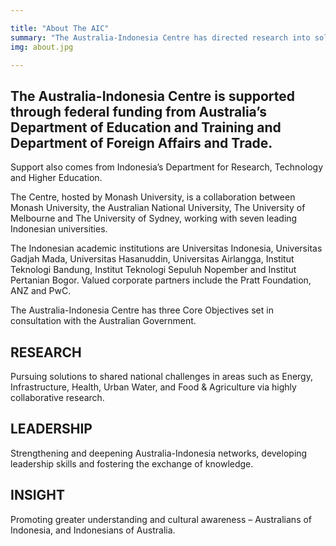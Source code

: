 ```yaml
---

title: "About The AIC"
summary: "The Australia-Indonesia Centre has directed research into solutions to pressing local problems, and an investment in conscious relationship building."
img: about.jpg

---
```

<div id="top-target"></div>

## The Australia-Indonesia Centre is supported through federal funding from Australia’s Department of Education and Training and Department of Foreign Affairs and Trade.

Support also comes from Indonesia’s Department for Research, Technology and Higher Education.

The Centre, hosted by Monash University, is a collaboration between Monash University, the Australian National University, The University of Melbourne and The University of Sydney, working with seven leading Indonesian universities. 

The Indonesian academic institutions are Universitas Indonesia, Universitas Gadjah Mada, Universitas Hasanuddin, Universitas Airlangga, Institut Teknologi Bandung, Institut Teknologi Sepuluh Nopember and Institut Pertanian Bogor. Valued corporate partners include the Pratt Foundation, ANZ and PwC.

The Australia-Indonesia Centre has three Core Objectives set in consultation with the Australian Government.

## RESEARCH

Pursuing solutions to shared national challenges in areas such as Energy, Infrastructure, Health, Urban Water, and Food & Agriculture via highly collaborative research.

## LEADERSHIP

Strengthening and deepening Australia-Indonesia networks, developing leadership skills and fostering the exchange of knowledge.

<div id="bot-target"></div>

## INSIGHT

Promoting greater understanding and cultural awareness – Australians of Indonesia, and Indonesians of Australia.
